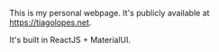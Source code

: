 This is my personal webpage. It's publicly available at https://tiagolopes.net.

It's built in ReactJS + MaterialUI.
